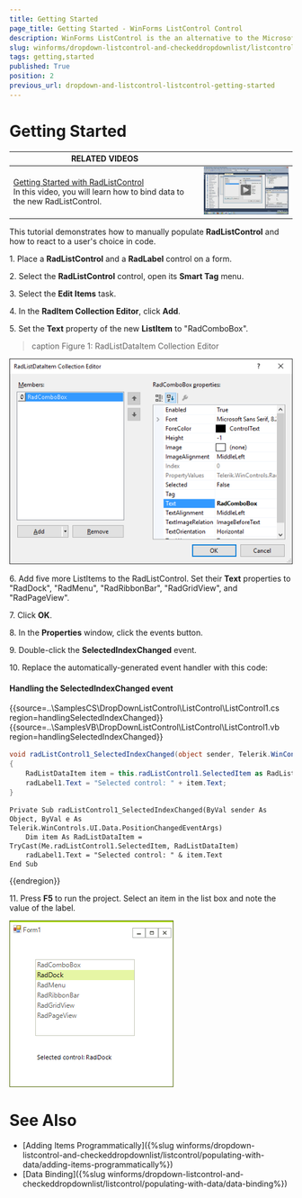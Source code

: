 ```yaml
---
title: Getting Started
page_title: Getting Started - WinForms ListControl Control
description: WinForms ListControl is the an alternative to the Microsoft ListBox control.
slug: winforms/dropdown-listcontrol-and-checkeddropdownlist/listcontrol/getting-started
tags: getting,started
published: True
position: 2
previous_url: dropdown-and-listcontrol-listcontrol-getting-started
---
```


# Getting Started 

| RELATED VIDEOS |  |
| ------ | ------ |
|[Getting Started with RadListControl](http://www.telerik.com/videos/winforms/getting-started-with-radlistcontrol)<br>In this video, you will learn how to bind data to the new RadListControl.|![dropdown-and-listcontrol-listcontrol-getting-started 003](images/dropdown-and-listcontrol-listcontrol-getting-started003.png)|


This tutorial demonstrates how to manually populate __RadListControl__ and how to react to a user's choice in code.

1\. Place a __RadListControl__ and a __RadLabel__ control on a form.

2\. Select the __RadListControl__ control, open its __Smart Tag__ menu.

3\. Select the __Edit Items__ task.

4\. In the __RadItem Collection Editor__, click __Add__.

5\. Set the __Text__ property of the new __ListItem__ to "RadComboBox". 

>caption Figure 1: RadListDataItem Collection Editor

![dropdown-and-listcontrol-listcontrol-getting-started 001](images/dropdown-and-listcontrol-listcontrol-getting-started001.png)

6\. Add five more ListItems to the RadListControl. Set their __Text__ properties to "RadDock", "RadMenu", "RadRibbonBar", "RadGridView", and "RadPageView".

7\. Click __OK__.

8\. In the __Properties__ window, click the events button.

9\. Double-click the __SelectedIndexChanged__ event.

10\. Replace the automatically-generated event handler with this code:

#### Handling the SelectedIndexChanged event 

{{source=..\SamplesCS\DropDownListControl\ListControl\ListControl1.cs region=handlingSelectedIndexChanged}} 
{{source=..\SamplesVB\DropDownListControl\ListControl\ListControl1.vb region=handlingSelectedIndexChanged}} 

````C#
void radListControl1_SelectedIndexChanged(object sender, Telerik.WinControls.UI.Data.PositionChangedEventArgs e)
{
    RadListDataItem item = this.radListControl1.SelectedItem as RadListDataItem;
    radLabel1.Text = "Selected control: " + item.Text;
}

````
````VB.NET
Private Sub radListControl1_SelectedIndexChanged(ByVal sender As Object, ByVal e As Telerik.WinControls.UI.Data.PositionChangedEventArgs)
    Dim item As RadListDataItem = TryCast(Me.radListControl1.SelectedItem, RadListDataItem)
    radLabel1.Text = "Selected control: " & item.Text
End Sub

````

{{endregion}} 


11\. Press __F5__ to run the project. Select an item in the list box and note the value of the label.

![dropdown-and-listcontrol-listcontrol-getting-started 002](images/dropdown-and-listcontrol-listcontrol-getting-started002.png)

# See Also

* [Adding Items Programmatically]({%slug winforms/dropdown-listcontrol-and-checkeddropdownlist/listcontrol/populating-with-data/adding-items-programmatically%})
* [Data Binding]({%slug winforms/dropdown-listcontrol-and-checkeddropdownlist/listcontrol/populating-with-data/data-binding%})
